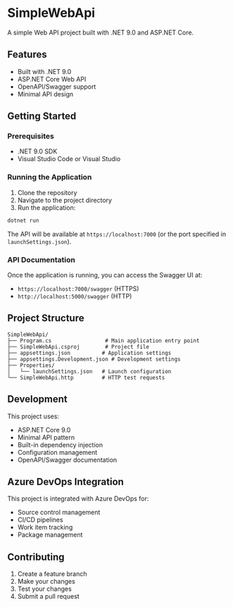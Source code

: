 # SimpleWebApi

A simple Web API project built with .NET 9.0 and ASP.NET Core.

## Features

- Built with .NET 9.0
- ASP.NET Core Web API
- OpenAPI/Swagger support
- Minimal API design

## Getting Started

### Prerequisites

- .NET 9.0 SDK
- Visual Studio Code or Visual Studio

### Running the Application

1. Clone the repository
2. Navigate to the project directory
3. Run the application:

```bash
dotnet run
```

The API will be available at `https://localhost:7000` (or the port specified in `launchSettings.json`).

### API Documentation

Once the application is running, you can access the Swagger UI at:
- `https://localhost:7000/swagger` (HTTPS)
- `http://localhost:5000/swagger` (HTTP)

## Project Structure

```
SimpleWebApi/
├── Program.cs                 # Main application entry point
├── SimpleWebApi.csproj        # Project file
├── appsettings.json          # Application settings
├── appsettings.Development.json # Development settings
├── Properties/
│   └── launchSettings.json   # Launch configuration
└── SimpleWebApi.http         # HTTP test requests
```

## Development

This project uses:
- ASP.NET Core 9.0
- Minimal API pattern
- Built-in dependency injection
- Configuration management
- OpenAPI/Swagger documentation

## Azure DevOps Integration

This project is integrated with Azure DevOps for:
- Source control management
- CI/CD pipelines
- Work item tracking
- Package management

## Contributing

1. Create a feature branch
2. Make your changes
3. Test your changes
4. Submit a pull request